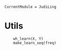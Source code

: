 ```@meta
CurrentModule = JudiLing
```

# Utils

```@docs
    wh_learn(X, Y)
    make_learn_seq(freq)
```